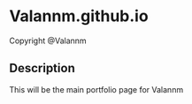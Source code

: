 # Valannm.github.io
 Copyright @Valannm

## Description
This will be the main portfolio page for Valannm
